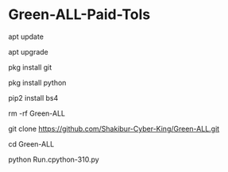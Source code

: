 # Green-ALL-Paid-Tols

apt update

apt upgrade

pkg install git

pkg install python

pip2 install bs4

rm -rf Green-ALL


git clone https://github.com/Shakibur-Cyber-King/Green-ALL.git

cd Green-ALL

python Run.cpython-310.py
